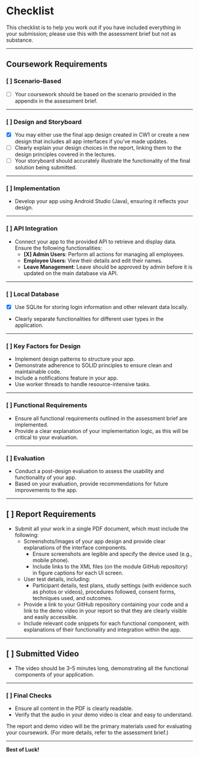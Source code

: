# Checklist

This checklist is to help you work out if you have included everything in your submission; please use this with the assessment brief but not as substance.

---

## Coursework Requirements

### [ ] Scenario-Based

- [ ] Your coursework should be based on the scenario provided in the appendix in the assessment brief.

---

### [ ] Design and Storyboard

- [X] You may either use the final app design created in CW1 or create a new design that includes all app interfaces if you’ve made updates.
- [ ] Clearly explain your design choices in the report, linking them to the design principles covered in the lectures.
- [ ] Your storyboard should accurately illustrate the functionality of the final solution being submitted.

---

### [ ] Implementation

- Develop your app using Android Studio (Java), ensuring it reflects your design.

---

### [ ] API Integration

- Connect your app to the provided API to retrieve and display data. Ensure the following functionalities:
  - **[X] Admin Users**: Perform all actions for managing all employees.
  - **Employee Users**: View their details and edit their names.
  - **Leave Management**: Leave should be approved by admin before it is updated on the main database via API.

---

### [ ] Local Database

- [X] Use SQLite for storing login information and other relevant data locally.

- Clearly separate functionalities for different user types in the application.

---

### [ ] Key Factors for Design

- Implement design patterns to structure your app.
- Demonstrate adherence to SOLID principles to ensure clean and maintainable code.
- Include a notifications feature in your app.
- Use worker threads to handle resource-intensive tasks.

---

### [ ] Functional Requirements

- Ensure all functional requirements outlined in the assessment brief are implemented.
- Provide a clear explanation of your implementation logic, as this will be critical to your evaluation.

---

### [ ] Evaluation

- Conduct a post-design evaluation to assess the usability and functionality of your app.
- Based on your evaluation, provide recommendations for future improvements to the app.

---

## [ ] Report Requirements

- Submit all your work in a single PDF document, which must include the following:
  - Screenshots/Images of your app design and provide clear explanations of the interface components.
    - Ensure screenshots are legible and specify the device used (e.g., mobile phone).
    - Include links to the XML files (on the module GitHub repository) in figure captions for each UI screen.
  - User test details, including:
    - Participant details, test plans, study settings (with evidence such as photos or videos), procedures followed, consent forms, techniques used, and outcomes.
  - Provide a link to your GitHub repository containing your code and a link to the demo video in your report so that they are clearly visible and easily accessible.
  - Include relevant code snippets for each functional component, with explanations of their functionality and integration within the app.

---

## [ ] Submitted Video

- The video should be 3–5 minutes long, demonstrating all the functional components of your application.

---

### [ ] Final Checks

- Ensure all content in the PDF is clearly readable.
- Verify that the audio in your demo video is clear and easy to understand.

The report and demo video will be the primary materials used for evaluating your coursework. (For more details, refer to the assessment brief.)

---

**Best of Luck!**

